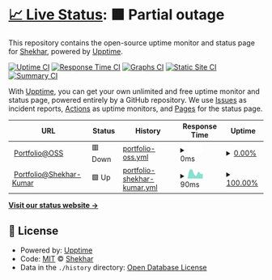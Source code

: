 # [📈 Live Status](https://The-Anton.github.io/upptime-test): <!--live status--> **🟧 Partial outage**

This repository contains the open-source uptime monitor and status page for [Shekhar](http://shekhar.aitoss.club/), powered by [Upptime](https://github.com/upptime/upptime).

[![Uptime CI](https://github.com/The-Anton/upptime-test/workflows/Uptime%20CI/badge.svg)](https://github.com/The-Anton/upptime-test/actions?query=workflow%3A%22Uptime+CI%22)
[![Response Time CI](https://github.com/The-Anton/upptime-test/workflows/Response%20Time%20CI/badge.svg)](https://github.com/The-Anton/upptime-test/actions?query=workflow%3A%22Response+Time+CI%22)
[![Graphs CI](https://github.com/The-Anton/upptime-test/workflows/Graphs%20CI/badge.svg)](https://github.com/The-Anton/upptime-test/actions?query=workflow%3A%22Graphs+CI%22)
[![Static Site CI](https://github.com/The-Anton/upptime-test/workflows/Static%20Site%20CI/badge.svg)](https://github.com/The-Anton/upptime-test/actions?query=workflow%3A%22Static+Site+CI%22)
[![Summary CI](https://github.com/The-Anton/upptime-test/workflows/Summary%20CI/badge.svg)](https://github.com/The-Anton/upptime-test/actions?query=workflow%3A%22Summary+CI%22)

With [Upptime](https://upptime.js.org), you can get your own unlimited and free uptime monitor and status page, powered entirely by a GitHub repository. We use [Issues](https://github.com/The-Anton/upptime-test/issues) as incident reports, [Actions](https://github.com/The-Anton/upptime-test/actions) as uptime monitors, and [Pages](https://The-Anton.github.io/upptime-test) for the status page.

<!--start: status pages-->
<!-- This summary is generated by Upptime (https://github.com/upptime/upptime) -->
<!-- Do not edit this manually, your changes will be overwritten -->
<!-- prettier-ignore -->
| URL | Status | History | Response Time | Uptime |
| --- | ------ | ------- | ------------- | ------ |
| <img alt="" src="https://icons.duckduckgo.com/ip3/shekhar.aitoss.club.ico" height="13"> [Portfolio@OSS](http://shekhar.aitoss.club/) | 🟥 Down | [portfolio-oss.yml](https://github.com/The-Anton/upptime-test/commits/HEAD/history/portfolio-oss.yml) | <details><summary><img alt="Response time graph" src="./graphs/portfolio-oss/response-time-week.png" height="20"> 0ms</summary><br><a href="https://The-Anton.github.io/upptime-test/history/portfolio-oss"><img alt="Response time 465" src="https://img.shields.io/endpoint?url=https%3A%2F%2Fraw.githubusercontent.com%2FThe-Anton%2Fupptime-test%2FHEAD%2Fapi%2Fportfolio-oss%2Fresponse-time.json"></a><br><a href="https://The-Anton.github.io/upptime-test/history/portfolio-oss"><img alt="24-hour response time 0" src="https://img.shields.io/endpoint?url=https%3A%2F%2Fraw.githubusercontent.com%2FThe-Anton%2Fupptime-test%2FHEAD%2Fapi%2Fportfolio-oss%2Fresponse-time-day.json"></a><br><a href="https://The-Anton.github.io/upptime-test/history/portfolio-oss"><img alt="7-day response time 0" src="https://img.shields.io/endpoint?url=https%3A%2F%2Fraw.githubusercontent.com%2FThe-Anton%2Fupptime-test%2FHEAD%2Fapi%2Fportfolio-oss%2Fresponse-time-week.json"></a><br><a href="https://The-Anton.github.io/upptime-test/history/portfolio-oss"><img alt="30-day response time 0" src="https://img.shields.io/endpoint?url=https%3A%2F%2Fraw.githubusercontent.com%2FThe-Anton%2Fupptime-test%2FHEAD%2Fapi%2Fportfolio-oss%2Fresponse-time-month.json"></a><br><a href="https://The-Anton.github.io/upptime-test/history/portfolio-oss"><img alt="1-year response time 465" src="https://img.shields.io/endpoint?url=https%3A%2F%2Fraw.githubusercontent.com%2FThe-Anton%2Fupptime-test%2FHEAD%2Fapi%2Fportfolio-oss%2Fresponse-time-year.json"></a></details> | <details><summary><a href="https://The-Anton.github.io/upptime-test/history/portfolio-oss">0.00%</a></summary><a href="https://The-Anton.github.io/upptime-test/history/portfolio-oss"><img alt="All-time uptime 19.25%" src="https://img.shields.io/endpoint?url=https%3A%2F%2Fraw.githubusercontent.com%2FThe-Anton%2Fupptime-test%2FHEAD%2Fapi%2Fportfolio-oss%2Fuptime.json"></a><br><a href="https://The-Anton.github.io/upptime-test/history/portfolio-oss"><img alt="24-hour uptime 0.00%" src="https://img.shields.io/endpoint?url=https%3A%2F%2Fraw.githubusercontent.com%2FThe-Anton%2Fupptime-test%2FHEAD%2Fapi%2Fportfolio-oss%2Fuptime-day.json"></a><br><a href="https://The-Anton.github.io/upptime-test/history/portfolio-oss"><img alt="7-day uptime 0.00%" src="https://img.shields.io/endpoint?url=https%3A%2F%2Fraw.githubusercontent.com%2FThe-Anton%2Fupptime-test%2FHEAD%2Fapi%2Fportfolio-oss%2Fuptime-week.json"></a><br><a href="https://The-Anton.github.io/upptime-test/history/portfolio-oss"><img alt="30-day uptime 0.00%" src="https://img.shields.io/endpoint?url=https%3A%2F%2Fraw.githubusercontent.com%2FThe-Anton%2Fupptime-test%2FHEAD%2Fapi%2Fportfolio-oss%2Fuptime-month.json"></a><br><a href="https://The-Anton.github.io/upptime-test/history/portfolio-oss"><img alt="1-year uptime 0.02%" src="https://img.shields.io/endpoint?url=https%3A%2F%2Fraw.githubusercontent.com%2FThe-Anton%2Fupptime-test%2FHEAD%2Fapi%2Fportfolio-oss%2Fuptime-year.json"></a></details>
| <img alt="" src="https://icons.duckduckgo.com/ip3/shekhar-kumar.web.app.ico" height="13"> [Portfolio@Shekhar-Kumar](https://shekhar-kumar.web.app/) | 🟩 Up | [portfolio-shekhar-kumar.yml](https://github.com/The-Anton/upptime-test/commits/HEAD/history/portfolio-shekhar-kumar.yml) | <details><summary><img alt="Response time graph" src="./graphs/portfolio-shekhar-kumar/response-time-week.png" height="20"> 90ms</summary><br><a href="https://The-Anton.github.io/upptime-test/history/portfolio-shekhar-kumar"><img alt="Response time 118" src="https://img.shields.io/endpoint?url=https%3A%2F%2Fraw.githubusercontent.com%2FThe-Anton%2Fupptime-test%2FHEAD%2Fapi%2Fportfolio-shekhar-kumar%2Fresponse-time.json"></a><br><a href="https://The-Anton.github.io/upptime-test/history/portfolio-shekhar-kumar"><img alt="24-hour response time 72" src="https://img.shields.io/endpoint?url=https%3A%2F%2Fraw.githubusercontent.com%2FThe-Anton%2Fupptime-test%2FHEAD%2Fapi%2Fportfolio-shekhar-kumar%2Fresponse-time-day.json"></a><br><a href="https://The-Anton.github.io/upptime-test/history/portfolio-shekhar-kumar"><img alt="7-day response time 90" src="https://img.shields.io/endpoint?url=https%3A%2F%2Fraw.githubusercontent.com%2FThe-Anton%2Fupptime-test%2FHEAD%2Fapi%2Fportfolio-shekhar-kumar%2Fresponse-time-week.json"></a><br><a href="https://The-Anton.github.io/upptime-test/history/portfolio-shekhar-kumar"><img alt="30-day response time 100" src="https://img.shields.io/endpoint?url=https%3A%2F%2Fraw.githubusercontent.com%2FThe-Anton%2Fupptime-test%2FHEAD%2Fapi%2Fportfolio-shekhar-kumar%2Fresponse-time-month.json"></a><br><a href="https://The-Anton.github.io/upptime-test/history/portfolio-shekhar-kumar"><img alt="1-year response time 112" src="https://img.shields.io/endpoint?url=https%3A%2F%2Fraw.githubusercontent.com%2FThe-Anton%2Fupptime-test%2FHEAD%2Fapi%2Fportfolio-shekhar-kumar%2Fresponse-time-year.json"></a></details> | <details><summary><a href="https://The-Anton.github.io/upptime-test/history/portfolio-shekhar-kumar">100.00%</a></summary><a href="https://The-Anton.github.io/upptime-test/history/portfolio-shekhar-kumar"><img alt="All-time uptime 99.99%" src="https://img.shields.io/endpoint?url=https%3A%2F%2Fraw.githubusercontent.com%2FThe-Anton%2Fupptime-test%2FHEAD%2Fapi%2Fportfolio-shekhar-kumar%2Fuptime.json"></a><br><a href="https://The-Anton.github.io/upptime-test/history/portfolio-shekhar-kumar"><img alt="24-hour uptime 100.00%" src="https://img.shields.io/endpoint?url=https%3A%2F%2Fraw.githubusercontent.com%2FThe-Anton%2Fupptime-test%2FHEAD%2Fapi%2Fportfolio-shekhar-kumar%2Fuptime-day.json"></a><br><a href="https://The-Anton.github.io/upptime-test/history/portfolio-shekhar-kumar"><img alt="7-day uptime 100.00%" src="https://img.shields.io/endpoint?url=https%3A%2F%2Fraw.githubusercontent.com%2FThe-Anton%2Fupptime-test%2FHEAD%2Fapi%2Fportfolio-shekhar-kumar%2Fuptime-week.json"></a><br><a href="https://The-Anton.github.io/upptime-test/history/portfolio-shekhar-kumar"><img alt="30-day uptime 100.00%" src="https://img.shields.io/endpoint?url=https%3A%2F%2Fraw.githubusercontent.com%2FThe-Anton%2Fupptime-test%2FHEAD%2Fapi%2Fportfolio-shekhar-kumar%2Fuptime-month.json"></a><br><a href="https://The-Anton.github.io/upptime-test/history/portfolio-shekhar-kumar"><img alt="1-year uptime 100.00%" src="https://img.shields.io/endpoint?url=https%3A%2F%2Fraw.githubusercontent.com%2FThe-Anton%2Fupptime-test%2FHEAD%2Fapi%2Fportfolio-shekhar-kumar%2Fuptime-year.json"></a></details>

<!--end: status pages-->

[**Visit our status website →**](https://The-Anton.github.io/upptime-test)

## 📄 License

- Powered by: [Upptime](https://github.com/upptime/upptime)
- Code: [MIT](./LICENSE) © [Shekhar](http://shekhar.aitoss.club/)
- Data in the `./history` directory: [Open Database License](https://opendatacommons.org/licenses/odbl/1-0/)
